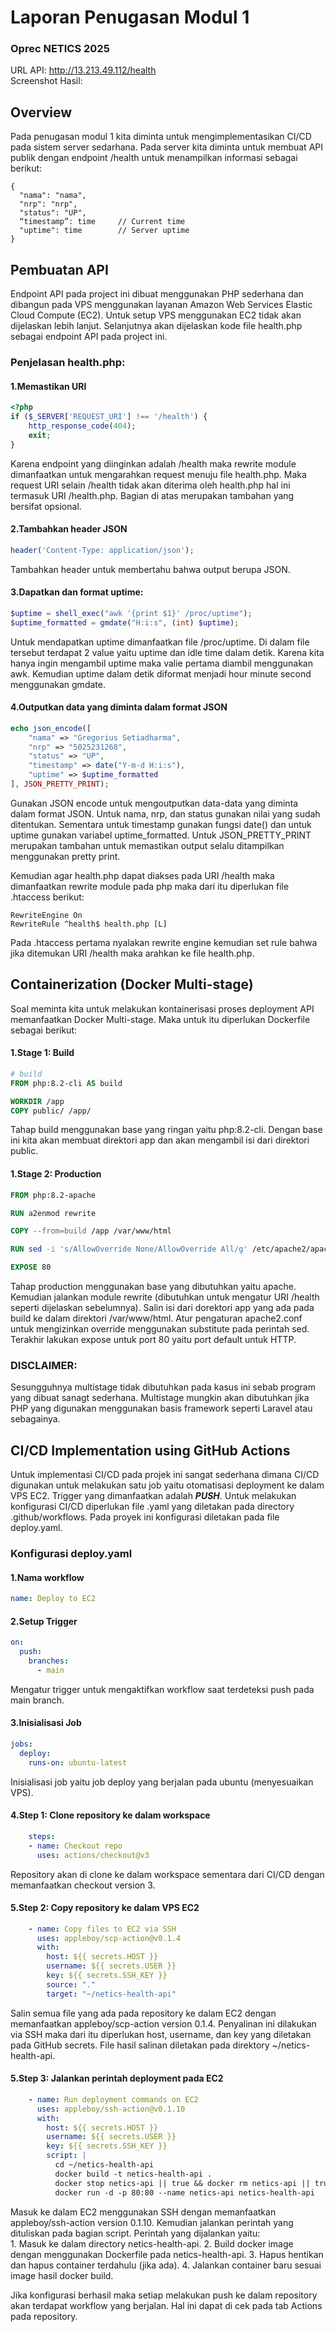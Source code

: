 # Laporan Penugasan Modul 1
### Oprec NETICS 2025

URL API: http://13.213.49.112/health  
Screenshot Hasil:  


## Overview

Pada penugasan modul 1 kita diminta untuk mengimplementasikan CI/CD pada sistem server sedarhana. Pada server kita diminta untuk membuat API publik dengan endpoint /health untuk menampilkan informasi sebagai berikut:  
```
{
  "nama": "nama",
  "nrp": "nrp",
  "status": "UP",
  “timestamp”: time	    // Current time
  "uptime": time		// Server uptime
}
```

## Pembuatan API
Endpoint API pada project ini dibuat menggunakan PHP sederhana dan dibangun pada VPS menggunakan layanan Amazon Web Services Elastic Cloud Compute (EC2). Untuk setup VPS menggunakan EC2 tidak akan dijelaskan lebih lanjut. Selanjutnya akan dijelaskan kode file health.php sebagai endpoint API pada project ini.


### Penjelasan health.php:

#### 1.Memastikan URI
```php
<?php
if ($_SERVER['REQUEST_URI'] !== '/health') {
    http_response_code(404);
    exit;
}
```
Karena endpoint yang diinginkan adalah /health maka rewrite module dimanfaatkan untuk mengarahkan request menuju file health.php. Maka request URI selain /health tidak akan diterima oleh health.php hal ini termasuk URI /health.php. Bagian di atas merupakan tambahan yang bersifat opsional.  

#### 2.Tambahkan header JSON
```php
header('Content-Type: application/json');
```
Tambahkan header untuk membertahu bahwa output berupa JSON.  

#### 3.Dapatkan dan format uptime:
```php
$uptime = shell_exec("awk '{print $1}' /proc/uptime");
$uptime_formatted = gmdate("H:i:s", (int) $uptime);
```
Untuk mendapatkan uptime dimanfaatkan file /proc/uptime. Di dalam file tersebut terdapat 2 value yaitu uptime dan idle time dalam detik. Karena kita hanya ingin mengambil uptime maka valie pertama diambil menggunakan awk. Kemudian uptime dalam detik diformat menjadi hour minute second menggunakan gmdate.  

#### 4.Outputkan data yang diminta dalam format JSON
```php
echo json_encode([
    "nama" => "Gregorius Setiadharma",
    "nrp" => "5025231268",
    "status" => "UP",
    "timestamp" => date("Y-m-d H:i:s"),
    "uptime" => $uptime_formatted
], JSON_PRETTY_PRINT);
```
Gunakan JSON encode untuk mengoutputkan data-data yang diminta dalam format JSON. Untuk nama, nrp, dan status gunakan nilai yang sudah ditentukan. Sementara untuk timestamp gunakan fungsi date() dan untuk uptime gunakan variabel uptime_formatted. Untuk JSON_PRETTY_PRINT merupakan tambahan untuk memastikan output selalu ditampilkan menggunakan pretty print.  
  
Kemudian agar health.php dapat diakses pada URI /health maka dimanfaatkan rewrite module pada php maka dari itu diperlukan file .htaccess berikut:
```
RewriteEngine On
RewriteRule ^health$ health.php [L]
```
Pada .htaccess pertama nyalakan rewrite engine kemudian set rule bahwa jika ditemukan URI /health maka arahkan ke file health.php.  
  
## Containerization (Docker Multi-stage)
Soal meminta kita untuk melakukan kontainerisasi proses deployment API memanfaatkan Docker Multi-stage. Maka untuk itu diperlukan Dockerfile sebagai berikut:  
#### 1.Stage 1: Build
```Dockerfile
# build
FROM php:8.2-cli AS build

WORKDIR /app
COPY public/ /app/
```
Tahap build menggunakan base yang ringan yaitu php:8.2-cli. Dengan base ini kita akan membuat direktori app dan akan mengambil isi dari direktori public.

#### 1.Stage 2: Production
```Dockerfile
FROM php:8.2-apache

RUN a2enmod rewrite

COPY --from=build /app /var/www/html

RUN sed -i 's/AllowOverride None/AllowOverride All/g' /etc/apache2/apache2.conf

EXPOSE 80
```
Tahap production menggunakan base yang dibutuhkan yaitu apache. Kemudian jalankan module rewrite (dibutuhkan untuk mengatur URI /health seperti dijelaskan sebelumnya). Salin isi dari dorektori app yang ada pada build ke dalam direktori /var/www/html. Atur pengaturan apache2.conf untuk mengizinkan override menggunakan substitute pada perintah sed. Terakhir lakukan expose untuk port 80 yaitu port default untuk HTTP.  

### DISCLAIMER:
Sesungguhnya multistage tidak dibutuhkan pada kasus ini sebab program yang dibuat sanagt sederhana. Multistage mungkin akan dibutuhkan jika PHP yang digunakan menggunakan basis framework seperti Laravel atau sebagainya.  

## CI/CD Implementation using GitHub Actions
Untuk implementasi CI/CD pada projek ini sangat sederhana dimana CI/CD digunakan untuk melakukan satu job yaitu otomatisasi deployment ke dalam VPS EC2. Trigger yang dimanfaatkan adalah __*PUSH*__. Untuk melakukan konfigurasi CI/CD diperlukan file .yaml yang diletakan pada directory .github/workflows. Pada proyek ini konfigurasi diletakan pada file deploy.yaml.

### Konfigurasi deploy.yaml
#### 1.Nama workflow
```yaml
name: Deploy to EC2
```

#### 2.Setup Trigger
```yaml
on:
  push:
    branches:
      - main
```
Mengatur trigger untuk mengaktifkan workflow saat terdeteksi push pada main branch.  

#### 3.Inisialisasi Job
```yaml
jobs:
  deploy:
    runs-on: ubuntu-latest
```
Inisialisasi job yaitu job deploy yang berjalan pada ubuntu (menyesuaikan VPS).  

#### 4.Step 1: Clone repository ke dalam workspace
```yaml
    steps:
    - name: Checkout repo
      uses: actions/checkout@v3
```
Repository akan di clone ke dalam workspace sementara dari CI/CD dengan memanfaatkan checkout version 3.  

#### 5.Step 2: Copy repository ke dalam VPS EC2
```yaml
    - name: Copy files to EC2 via SSH
      uses: appleboy/scp-action@v0.1.4
      with:
        host: ${{ secrets.HOST }}
        username: ${{ secrets.USER }}
        key: ${{ secrets.SSH_KEY }}
        source: "."
        target: "~/netics-health-api"
```
Salin semua file yang ada pada repository ke dalam EC2 dengan memanfaatkan appleboy/scp-action version 0.1.4. Penyalinan ini dilakukan via SSH maka dari itu diperlukan host, username, dan key yang diletakan pada GitHub secrets. File hasil salinan diletakan pada direktory ~/netics-health-api.  

#### 5.Step 3: Jalankan perintah deployment pada EC2
```yaml
    - name: Run deployment commands on EC2
      uses: appleboy/ssh-action@v0.1.10
      with:
        host: ${{ secrets.HOST }}
        username: ${{ secrets.USER }}
        key: ${{ secrets.SSH_KEY }}
        script: |
          cd ~/netics-health-api
          docker build -t netics-health-api .
          docker stop netics-api || true && docker rm netics-api || true
          docker run -d -p 80:80 --name netics-api netics-health-api
```
Masuk ke dalam EC2 menggunakan SSH dengan memanfaatkan appleboy/ssh-action version 0.1.10. Kemudian jalankan perintah yang dituliskan pada bagian script. Perintah yang dijalankan yaitu:  
    1. Masuk ke dalam directory netics-health-api.
    2. Build docker image dengan menggunakan Dockerfile pada netics-health-api.
    3. Hapus hentikan dan hapus container terdahulu (jika ada).
    4. Jalankan container baru sesuai image hasil docker build.
  
Jika konfigurasi berhasil maka setiap melakukan push ke dalam repository akan terdapat workflow yang berjalan. Hal ini dapat di cek pada tab Actions pada repository.  

